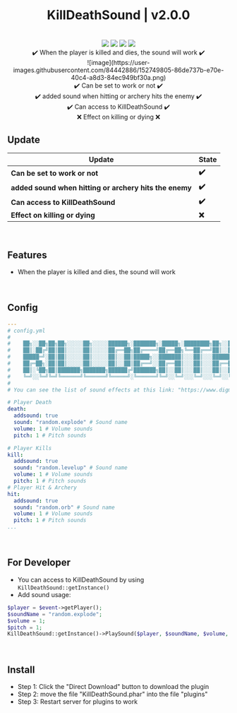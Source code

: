 <div align="center">
<h1>KillDeathSound | v2.0.0<h1>
</div>
<p align="center">
<a href="https://poggit.pmmp.io/p/KillDeathSound"><img src="https://poggit.pmmp.io/shield.state/KillDeathSound"></a>
<a href="https://poggit.pmmp.io/p/KillDeathSound"><img src="https://poggit.pmmp.io/shield.api/KillDeathSound"></a>
<a href="https://poggit.pmmp.io/p/KillDeathSound"><img src="https://poggit.pmmp.io/shield.dl.total/KillDeathSound"></a>
<a href="https://poggit.pmmp.io/p/KillDeathSound"><img src="https://poggit.pmmp.io/shield.dl/KillDeathSound"></a>
<br>
✔️ When the player is killed and dies, the sound will work ✔️
<br>
![image](https://user-images.githubusercontent.com/84442886/152749805-86de737b-e70e-40c4-a8d3-84ec949bf30a.png)
<br>
✔️ Can be set to work or not ✔️
<br>
✔️ added sound when hitting or archery hits the enemy ✔️
<br>
✔️ Can access to KillDeathSound ✔️
<br>
❌ Effect on killing or dying ❌
</p>

## Update
| **Update** | **State**|
| --- | --- |
| **Can be set to work or not** | **✔️**|
| **added sound when hitting or archery hits the enemy** | **✔️**|
| **Can access to KillDeathSound** | **✔️**|
| **Effect on killing or dying** | **❌**|

<br>

## Features
- When the player is killed and dies, the sound will work

<br>

## Config
```yaml
---
# config.yml
#    
#    ██╗░░██╗██╗██╗░░░░░██╗░░░░░██████╗░███████╗░█████╗░████████╗██╗░░██╗░██████╗░█████╗░██╗░░░██╗███╗░░██╗██████╗░
#    ██║░██╔╝██║██║░░░░░██║░░░░░██╔══██╗██╔════╝██╔══██╗╚══██╔══╝██║░░██║██╔════╝██╔══██╗██║░░░██║████╗░██║██╔══██╗
#    █████═╝░██║██║░░░░░██║░░░░░██║░░██║█████╗░░███████║░░░██║░░░███████║╚█████╗░██║░░██║██║░░░██║██╔██╗██║██║░░██║
#    ██╔═██╗░██║██║░░░░░██║░░░░░██║░░██║██╔══╝░░██╔══██║░░░██║░░░██╔══██║░╚═══██╗██║░░██║██║░░░██║██║╚████║██║░░██║
#    ██║░╚██╗██║███████╗███████╗██████╔╝███████╗██║░░██║░░░██║░░░██║░░██║██████╔╝╚█████╔╝╚██████╔╝██║░╚███║██████╔╝
#    ╚═╝░░╚═╝╚═╝╚══════╝╚══════╝╚═════╝░╚══════╝╚═╝░░╚═╝░░░╚═╝░░░╚═╝░░╚═╝╚═════╝░░╚════╝░░╚═════╝░╚═╝░░╚══╝╚═════╝░
#
# You can see the list of sound effects at this link: "https://www.digminecraft.com/lists/sound_list_pe.php"

# Player Death
death:
  addsound: true
  sound: "random.explode" # Sound name
  volume: 1 # Volume sounds
  pitch: 1 # Pitch sounds

# Player Kills
kill:
  addsound: true
  sound: "random.levelup" # Sound name
  volume: 1 # Volume sounds
  pitch: 1 # Pitch sounds
# Player Hit & Archery
hit:
  addsound: true
  sound: "random.orb" # Sound name
  volume: 1 # Volume sounds
  pitch: 1 # Pitch sounds
...
```

<br>

## For Developer
- You can access to KillDeathSound by using ```KillDeathSound::getInstance()```
- Add sound usage:
```php
$player = $event->getPlayer();
$soundName = "random.explode";
$volume = 1;
$pitch = 1;
KillDeathSound::getInstance()->PlaySound($player, $soundName, $volume, $pitch);
```
  
<br>

## Install
- Step 1: Click the "Direct Download" button to download the plugin
- Step 2: move the file "KillDeathSound.phar" into the file "plugins"
- Step 3: Restart server for plugins to work
